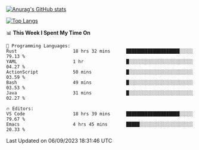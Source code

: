 [![Anurag's GitHub stats](https://github-readme-stats.vercel.app/api?username=wugouzi&count_private=true)](https://github.com/anuraghazra/github-readme-stats)

[![Top Langs](https://github-readme-stats.vercel.app/api/top-langs/?username=wugouzi&layout=compact&count_private=true&hide=html)](https://github.com/anuraghazra/github-readme-stats)

<!--START_SECTION:waka-->
📊 **This Week I Spent My Time On** 

```text
💬 Programming Languages: 
Rust                     18 hrs 32 mins      ████████████████████░░░░░   79.13 % 
YAML                     1 hr                █░░░░░░░░░░░░░░░░░░░░░░░░   04.27 % 
ActionScript             50 mins             █░░░░░░░░░░░░░░░░░░░░░░░░   03.59 % 
Bash                     49 mins             █░░░░░░░░░░░░░░░░░░░░░░░░   03.53 % 
Java                     31 mins             █░░░░░░░░░░░░░░░░░░░░░░░░   02.27 % 

🔥 Editors: 
VS Code                  18 hrs 39 mins      ████████████████████░░░░░   79.67 % 
Emacs                    4 hrs 45 mins       █████░░░░░░░░░░░░░░░░░░░░   20.33 % 
```


 Last Updated on 06/09/2023 18:31:46 UTC
<!--END_SECTION:waka-->

<!--
**wugouzi/wugouzi** is a ✨ _special_ ✨ repository because its `README.md` (this file) appears on your GitHub profile.

Here are some ideas to get you started:

- 🔭 I’m currently working on ...
- 🌱 I’m currently learning ...
- 👯 I’m looking to collaborate on ...
- 🤔 I’m looking for help with ...
- 💬 Ask me about ...
- 📫 How to reach me: ...
- 😄 Pronouns: ...
- ⚡ Fun fact: ...
-->
